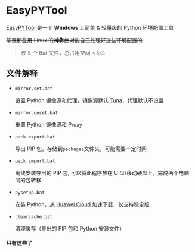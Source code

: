 # EasyPYTool

[EasyPYTool](https://github.com/argvchs/easypytool) 是一个 **Windows** 上简单 & 轻量级的 Python 环境配置工具

~~毕竟那些用 Linux 的**神犇**绝对能自己处理好这些环境配置的~~

> 仅 5 个 Bat 文件，总占用空间 < `5KB`

## 文件解释

-   `mirror.set.bat`

    设置 Python 镜像源和代理，镜像源默认 [Tuna](https://pypi.tuna.tsinghua.edu.cn/simple)，代理默认不设置

-   `mirror.unset.bat`

    重置 Python 镜像源和 Proxy

-   `pack.export.bat`

    导出 PIP 包，存储到`packages`文件夹，可能需要一定时间

-   `pack.import.bat`

    离线安装导出的 PIP 包, 可以将此程序放在 U 盘/移动硬盘上，完成两个电脑间的包转移

-   `pysetup.bat`

    安装 Python，从 [Huawei Cloud](https://repo.huaweicloud.com/python) 加速下载，仅支持稳定版

-   `clearcache.bat`

    清理缓存（导出的 PIP 包和 Python 安装文件）

#### 只有这些了
